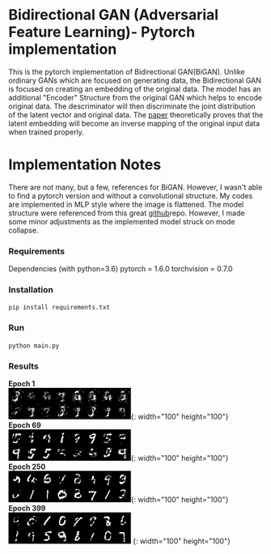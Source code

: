 # Bidirectional GAN (Adversarial Feature Learning)- Pytorch implementation
This is the pytorch implementation of Bidirectional GAN(BiGAN). Unlike ordinary GANs which are focused on generating data, the Bidirectional GAN is focused on creating an embedding of the original data. The model has an additional "Encoder" Structure from the original GAN which helps to encode original data. The descriminator will then discriminate the joint distribution of the latent vector and original data. The [paper]((https://arxiv.org/abs/1605.09782)) theoretically proves that the latent embedding will become an inverse mapping of the original input data when trained properly. 

# Implementation Notes
There are not many, but a few, references for BiGAN. However, I wasn't able to find a pytorch version and without a convolutional structure. My codes are implemented in MLP style where the image is flattened. The model structure were referenced from this great [github](https://github.com/eriklindernoren/PyTorch-GAN/blob/master/implementations/cgan/cgan.py)repo. However, I made some minor adjustments as the implemented model struck on mode collapse.

### Requirements
Dependencies (with python=3.6)
pytorch = 1.6.0
torchvision = 0.7.0

### Installation
```
pip install requirements.txt
```

### Run
```
python main.py
```

### Results
**Epoch 1**  
![Image1](/figures/E1_Iteration0_fake.png){: width="100" height="100"}    
**Epoch 69**  
![Image1](/figures/E69_Iteration400_fake.png){: width="100" height="100"}    
**Epoch 250**  
![Image1](/figures/E250_Iteration400_fake.png){: width="100" height="100"}    
**Epoch 399**  
![Image1](/figures/E399_Iteration400_fake.png)  {: width="100" height="100"}  